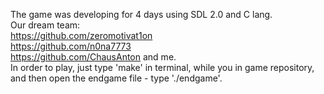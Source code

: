 The game was developing for 4 days using SDL 2.0 and C lang.\
Our dream team: \
https://github.com/zeromotivat1on \
https://github.com/n0na7773 \
https://github.com/ChausAnton and me.\
In order to play, just type 'make' in terminal, while you in game repository, and then open the endgame file - type './endgame'.
